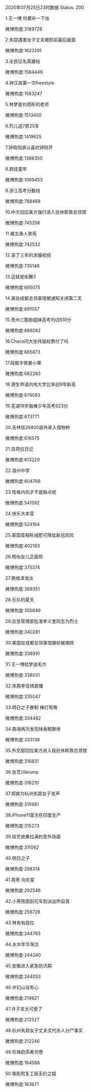 2020年07月25日23时数据
Status: 200

1.王一博 你要补一下妆

微博热度:3189728

2.失踪遇害女子丈夫被抓前最后画面

微博热度:1623291

3.全民征名英雄帖

微博热度:1584449

4.钟汉良第一次freestyle

微博热度:1583247

5.林梦是刘雨昕的老师

微博热度:1513450

6.烈儿送7房25车

微博热度:1419625

7.钟晓阳承认喜欢钟晓芹

微博热度:1388350

8.顾佳童年

微博热度:1069453

9.浙江高考分数线

微博热度:788468

10.中方回应美方强行进入驻休斯敦总领馆

微博热度:745256

11.被五条人笑死

微博热度:742532

12.录了三年的求婚视频

微博热度:735146

13.这就是街舞3

微博热度:695075

14.美驻成都总领事馆被通知关闭第二天

微博热度:691057

15.贵州三胞胎姐妹高考均过610分

微博热度:689282

16.Chace问大张伟版权费付了吗

微博热度:685873

17.段振宇救姜小果

微博热度:682283

18.港生申请内地大学比率创9年新高

微博热度:676583

19.芜湖19岁脑瘫少年高考623分

微博热度:673771

20.吉林现26800亩外来入侵物种

微博热度:616575

21.具荷拉日记

微博热度:613229

22.温州中学

微博热度:604766

23.性格内向才不是缺点呢

微博热度:541592

24.快乐大本营

微博热度:524164

25.英国首相称减肥可降低新冠风险

微博热度:402193

26.杨怡女儿正面照

微博热度:375374

27.蔡维泽淘汰

微博热度:369351

28.乐队的夏天

微博热度:355649

29.应急管理部批准李义奎同志为烈士

微博热度:340281

30.美国驻成都总领事馆徽标被摘除

微博热度:338910

31.王一博给梦迪毛巾

微博热度:338031

32.宋茜李佳琦直播

微博热度:335047

33.明日之子赛制 棒打鸳鸯

微博热度:334482

34.南海再次发现抹香鲸群体

微博热度:333139

35.外交部回应美方进入我驻休斯敦总领馆

微博热度:316831

36.张艺兴krump

微博热度:316210

37.郑爽为杭州失踪女子发声

微博热度:315981

38.iPhone11首次在印度生产

微博热度:315273

39.综艺效果拉满的意外场面

微博热度:311062

40.明日之子

微博热度:298314

41.周奇 向俞星

微博热度:292546

42.小男孩因刮花车到派出所自首

微博热度:256728

43.林有有段位

微博热度:244783

44.水木年华淘汰

微博热度:244240

45.安徽进入紧急防汛期

微博热度:244053

46.许幻山没有心

微博热度:219821

47.许子言太可爱了

微博热度:212527

48.杭州失踪女子丈夫交代杀人分尸事实

微博热度:212246

49.珍珠奶茶寿司卷

微博热度:164588

50.电影院复工版无价之姐

微博热度:163671

